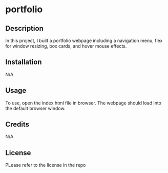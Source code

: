 # portfolio

## Description

In this project, I built a portfolio webpage including a navigation menu, flex for window resizing, box cards, and hover mouse effects.

## Installation

N/A

## Usage

To use, open the index.html file in browser. The webpage should load into the default browser window.

## Credits
N/A

## License

PLease refer to the license in the repo